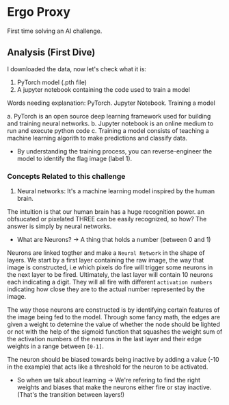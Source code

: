 # Ergo Proxy

First time solving an AI challenge.

## Analysis (First Dive)

I downloaded the data, now let's check what it is:

1. PyTorch model (.pth file)
2. A jupyter notebook containing the code used to train a model

Words needing explanation: PyTorch. Jupyter Notebook. Training a model

a. PyTorch is an open source deep learning framework used for building and training
neural networks.
b. Jupyter notebook is an online medium to run and execute python code
c. Training a model consists of teaching a machine learning algorith to make predictions
and classify data.

- By understanding the training process, you can reverse-engineer the model to
identify the flag image (label 1).

### Concepts Related to this challenge

1. Neural networks: It's a machine learning model inspired by the human brain.

The intuition is that our human brain has a huge recognition power. an obfsucated
or pixelated THREE can be easily recognized, so how? The answer is simply by neural
networks.

- What are Neurons? -> A thing that holds a number (between 0 and 1)

Neurons are linked togther and make a `Neural Network` in the shape of layers.
We start by a first layer containing the raw image, the way that image is constructed,
i.e which pixels do fire will trigger some neurons in the next layer to be fired.
Ultimately, the last layer will contain 10 neurons each indicating a digit. They will
all fire with different `activation numbers` indicating how close they are to the
actual number represented by the image.

The way those neurons are constructed is by identifying certain features of the image
being fed to the model. Through some fancy math, the edges are given a weight to detemine
the value of whether the node should be lighted or not with the help of the sigmoid function
that squashes the weight sum of the activation numbers of the neurons in the last
layer and their edge weights in a range between `[0-1]`.

The neuron should be biased towards being inactive by adding a value (-10 in the example)
that acts like a threshold for the neuron to be activated.

- So when we talk about learning -> We're refering to find the right weights and biases
that make the neurons either fire or stay inactive. (That's the transition between layers!)
